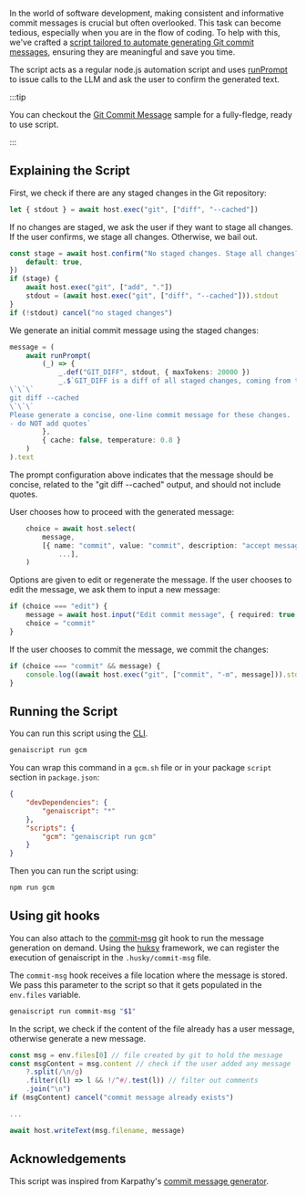 In the world of software development, making consistent and informative commit messages is crucial but often overlooked.
This task can become tedious, especially when you are in the flow of coding.
To help with this, we've crafted a [script tailored to automate generating Git commit messages](https://github.com/microsoft/genaiscript/blob/main/packages/sample/genaisrc/samples/gcm.genai.mts),
ensuring they are meaningful and save you time.

The script acts as a regular node.js automation script and uses [runPrompt](/genaiscript/reference/scripts/inline-prompts)
to issue calls to the LLM and ask the user to confirm the generated text.

:::tip

You can checkout the [Git Commit Message](/genaiscript/samples/gcm) sample for a fully-fledge,
ready to use script.

:::

## Explaining the Script

First, we check if there are any staged changes in the Git repository:

```ts
let { stdout } = await host.exec("git", ["diff", "--cached"])
```

If no changes are staged, we ask the user if they want to stage all changes. If the user confirms, we stage all changes. Otherwise, we bail out.

```ts
const stage = await host.confirm("No staged changes. Stage all changes?", {
    default: true,
})
if (stage) {
    await host.exec("git", ["add", "."])
    stdout = (await host.exec("git", ["diff", "--cached"])).stdout
}
if (!stdout) cancel("no staged changes")
```

We generate an initial commit message using the staged changes:

```ts
message = (
    await runPrompt(
        (_) => {
            _.def("GIT_DIFF", stdout, { maxTokens: 20000 })
            _.$`GIT_DIFF is a diff of all staged changes, coming from the command:
\`\`\`
git diff --cached
\`\`\`
Please generate a concise, one-line commit message for these changes.
- do NOT add quotes`
        },
        { cache: false, temperature: 0.8 }
    )
).text
```

The prompt configuration above indicates that the message should be concise,
related to the "git diff --cached" output, and should not include quotes.

User chooses how to proceed with the generated message:

```ts
    choice = await host.select(
        message,
        [{ name: "commit", value: "commit", description: "accept message and commit" },
            ...],
    )
```

Options are given to edit or regenerate the message. If the user chooses to edit the message, we ask them to input a new message:

```ts
if (choice === "edit") {
    message = await host.input("Edit commit message", { required: true })
    choice = "commit"
}
```

If the user chooses to commit the message, we commit the changes:

```ts
if (choice === "commit" && message) {
    console.log((await host.exec("git", ["commit", "-m", message])).stdout)
}
```

## Running the Script

You can run this script using the [CLI](/genaiscript/reference/cli).

```bash
genaiscript run gcm
```

You can wrap this command in a `gcm.sh` file or in your package `script` section in `package.json`:

```json '"gcm": "genaiscript run gcm"'
{
    "devDependencies": {
        "genaiscript": "*"
    },
    "scripts": {
        "gcm": "genaiscript run gcm"
    }
}
```

Then you can run the script using:

```bash
npm run gcm
```

## Using git hooks

You can also attach to the [commit-msg](https://git-scm.com/docs/githooks#_commit_msg) git hook to run the message generation on demand.
Using the [huksy](https://typicode.github.io/husky/) framework, we can register the execution
of genaiscript in the `.husky/commit-msg` file.

The `commit-msg` hook receives a file location where the message is stored. We pass this parameter to the script
so that it gets populated in the `env.files` variable.

```bash title=".husky/commit-msg"
genaiscript run commit-msg "$1"
```

In the script, we check if the content of the file already has a user message, otherwise generate a new message.

```js title="commit-msg.genai.mts"
const msg = env.files[0] // file created by git to hold the message
const msgContent = msg.content // check if the user added any message
    ?.split(/\n/g)
    .filter((l) => l && !/^#/.test(l)) // filter out comments
    .join("\n")
if (msgContent) cancel("commit message already exists")

...

await host.writeText(msg.filename, message)
```

## Acknowledgements

This script was inspired from Karpathy's
[commit message generator](https://gist.github.com/karpathy/1dd0294ef9567971c1e4348a90d69285).